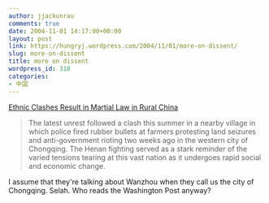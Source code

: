 ```yaml
---
author: jjackunrau
comments: true
date: 2004-11-01 14:17:00+00:00
layout: post
link: https://hungryj.wordpress.com/2004/11/01/more-on-dissent/
slug: more-on-dissent
title: more on dissent
wordpress_id: 318
categories:
- 中国
---
```


[Ethnic Clashes Result in Martial Law in Rural China ](http://www.washingtonpost.com/wp-dyn/articles/A15032-2004Nov1.html)

<blockquote>The latest unrest followed a clash this summer in a nearby village in which police fired rubber bullets at farmers protesting land seizures and anti-government rioting two weeks ago in the western city of Chongqing. The Henan fighting served as a stark reminder of the varied tensions tearing at this vast nation as it undergoes rapid social and economic change. </blockquote>

  
I assume that they're talking about Wanzhou when they call us the city of Chongqing.  Selah.  Who reads the Washington Post anyway?
